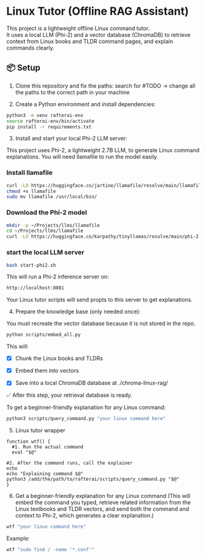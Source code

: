 # Linux Tutor (Offline RAG Assistant)

This project is a lightweight offline Linux command tutor.  
It uses a local LLM (Phi-2) and a vector database (ChromaDB) to retrieve context from Linux books and TLDR command pages, and explain commands clearly.

## 📦 Setup

1. Clone this repository and fix the paths:
search for #TODO -> change all the paths to the correct path in your machine


2. Create a Python environment and install dependencies:

```bash
python3 -m venv rafterai-env
source rafterai-env/bin/activate
pip install -r requirements.txt
```

3. Install and start your local Phi-2 LLM server:

This project uses Phi-2, a lightweight 2.7B LLM, to generate Linux command explanations.
You will need llamafile to run the model easily.

### Install llamafile
```bash
curl -LO https://huggingface.co/jartine/llamafile/resolve/main/llamafile
chmod +x llamafile
sudo mv llamafile /usr/local/bin/
```

### Download the Phi-2 model
```bash
mkdir -p ~/Projects/llms/llamafile
cd ~/Projects/llms/llamafile
curl -LO https://huggingface.co/karpathy/tinyllamas/resolve/main/phi-2.Q4_K_M.gguf
```

### start the local LLM server
```bash
bash start-phi2.sh
```

This will run a Phi-2 inference server on:
```bash
http://localhost:8081
```
Your Linux tutor scripts will send propts to this server to get explanations.

4. Prepare the knowledge base (only needed once):

You must recreate the vector database because it is not stored in the repo.

```bash
python scripts/embed_all.py
```

This will:

- [x] Chunk the Linux books and TLDRs

- [x] Embed them into vectors

- [x] Save into a local ChromaDB database at ./chroma-linux-rag/

✅ After this step, your retrieval database is ready.

To get a beginner-friendly explanation for any Linux command:
```bash
python3 scripts/query_command.py "your linux command here"
```

5. Linux tutor wrapper

```shell
function wtf() {
  #1. Run the actual command
  eval "$@"

#2. After the command runs, call the explainer
echo
echo "Explaining command $@"
python3 /add/the/path/to/rafterai/scripts/query_command.py "$@"
}
```

6. Get a beginner-friendly explanation for any Linux command
(This will embed the command you typed, retrieve related information from the Linux textbooks and TLDR vectors, and send both the command and context to Phi-2, which generates a clear explanation.)
```bash
wtf "your linux command here"
```

Example:
```bash
wtf "sudo find / -name '*.conf'"
```


